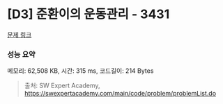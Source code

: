# [D3] 준환이의 운동관리 - 3431 

[문제 링크](https://swexpertacademy.com/main/code/problem/problemDetail.do?contestProbId=AWE_ZXcqAAMDFAV2) 

### 성능 요약

메모리: 62,508 KB, 시간: 315 ms, 코드길이: 214 Bytes



> 출처: SW Expert Academy, https://swexpertacademy.com/main/code/problem/problemList.do